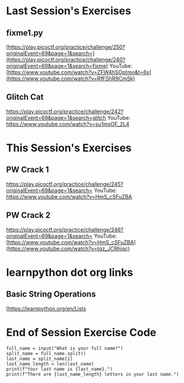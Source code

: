 # Last Session's Exercises
## fixme1.py
[https://play.picoctf.org/practice/challenge/250?originalEvent=69&page=1&search=](https://play.picoctf.org/practice/challenge/240?originalEvent=69&page=1&search=fixme)
YouTube:
[https://www.youtube.com/watch?v=ZFW4hSOptmo&t=6s](https://www.youtube.com/watch?v=RfFShR9CmSk)

## Glitch Cat
https://play.picoctf.org/practice/challenge/242?originalEvent=69&page=1&search=glitch
YouTube:
https://www.youtube.com/watch?v=su1msOF_2L4

# This Session's Exercises
## PW Crack 1
https://play.picoctf.org/practice/challenge/245?originalEvent=69&page=1&search=
YouTube:
https://www.youtube.com/watch?v=HmS_cSFuZBA

## PW Crack 2
https://play.picoctf.org/practice/challenge/246?originalEvent=69&page=1&search=
YouTube:
[https://www.youtube.com/watch?v=HmS_cSFuZBA](https://www.youtube.com/watch?v=tqz_JCRhjqc)

# learnpython dot org links
## Basic String Operations
[https://learnpython.org/en/Lists

# End of Session Exercise Code
```
full_name = input("What is your full name?")
split_name = full_name.split()
last_name = split_name[1]
last_name_length = len(last_name)
print(f"Your last name is {last_name}.")
print(f"There are {last_name_length} letters in your last name.")
```

